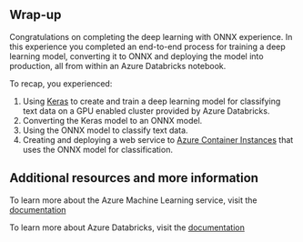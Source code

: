 ## Wrap-up

Congratulations on completing the deep learning with ONNX experience. In this experience you completed an end-to-end process for training a deep learning model, converting it to ONNX and deploying the model into production, all from within an Azure Databricks notebook.

To recap, you experienced:

1. Using [Keras](https://keras.io/) to create and train a deep learning model for classifying text data on a GPU enabled cluster provided by Azure Databricks.
2. Converting the Keras model to an ONNX model.
3. Using the ONNX model to classify text data.
4. Creating and deploying a web service to [Azure Container Instances](https://docs.microsoft.com/azure/container-instances/) that uses the ONNX model for classification.

## Additional resources and more information

To learn more about the Azure Machine Learning service, visit the [documentation](https://docs.microsoft.com/azure/machine-learning/service)

To learn more about Azure Databricks, visit the [documentation](https://docs.microsoft.com/azure/azure-databricks/)